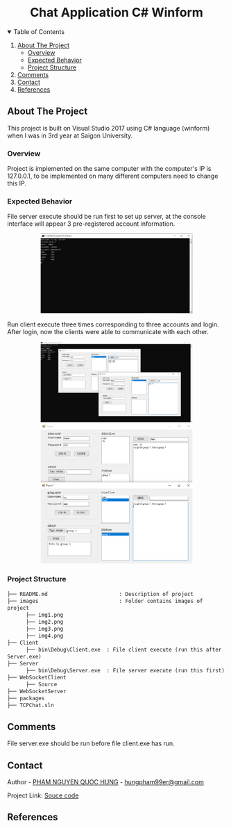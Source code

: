 <!-- PROJECT LOGO -->
<br />
<p align="center">
  <h1 align="center">Chat Application C# Winform </h1>
  
  

<!-- TABLE OF CONTENTS -->
<details open="open">
  <summary>Table of Contents</summary>
  <ol>
    <li>
      <a href="#about-the-project">About The Project</a>
      <ul>
        <li><a href="#overview">Overview</a></li>
		<li><a href="#expected-behavior">Expected Behavior</a></li>
		<li><a href="#project-structure">Project Structure</a></li>
      </ul>
    </li>
	<li><a href="#comments">Comments</a></li>
    <li><a href="#contact">Contact</a></li>
    <li><a href="#references">References</a></li>
  </ol>
</details>



<!-- ABOUT THE PROJECT -->
## About The Project

This project is built on Visual Studio 2017 using C# language (winform) when I was in 3rd year at Saigon University.

### Overview
Project is implemented on the same computer with the computer's IP is 127.0.0.1, to be implemented on many different computers need to change this IP.

### Expected Behavior
<p>
File server execute should be run first to set up server, at the console interface will appear 3 pre-registered account information.
<p align="center">
  <img src="images/img2.png" width="350" title="hover text">
</p>
Run client execute three times corresponding to three accounts and login. After login, now the clients were able to communicate with each other. 
<p align="center">
  <img src="images/img3.png" width="350" title="hover text">
  <img src="images/img4.png" width="350" title="hover text">
</p>


### Project Structure

```
├── README.md              			: Description of project
├── images              			: Folder contains images of project
      ├── img1.png
      ├── img2.png
      ├── img3.png
      ├── img4.png
├── Client         			
      ├── bin\Debug\Client.exe  : File client execute (run this after Server.exe)
├── Server					
      ├── bin\Debug\Server.exe  : File server execute (run this first)
├── WebSocketClient			
      ├── Source
├── WebSocketServer			
├── packages				
├── TCPChat.sln

```

<!-- GETTING STARTED -->
## Comments
File server.exe should be run before file client.exe has run.

<!-- CONTACT -->
## Contact

Author - [PHAM NGUYEN QUOC HUNG](https://hun9pham.github.io) - hungpham99er@gmail.com

Project Link: [Souce code](https://github.com/hun9pham/chat-application-csharp-winform.git)

## References

